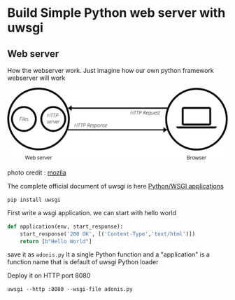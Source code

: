 # Build Simple Python web server with uwsgi

## Web server
How the webserver work. Just imagine how our own python framework webserver will work

![web server](images/web-server.svg "web server")

photo credit : [mozila](https://developer.mozilla.org/en-US/docs/Learn/Common_questions/What_is_a_web_server)

The complete official document of uwsgi is here [Python/WSGI applications](https://uwsgi-docs.readthedocs.io/en/latest/WSGIquickstart.html)     

```
pip install uwsgi
```

First write a wsgi application. we can start with hello world

```python
def application(env, start_response):
    start_response('200 OK', [('Content-Type','text/html')])
    return [b"Hello World"]
```
save it as ```adonis.py```
It a single Python function and a "application" is a function name that is default of uwsgi Python loader

Deploy it on HTTP port 8080

```
uwsgi --http :8080 --wsgi-file adonis.py
```